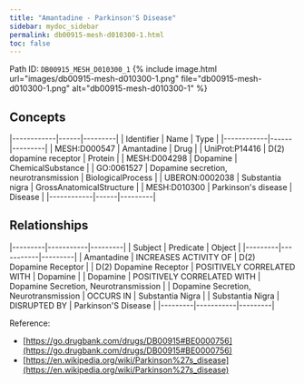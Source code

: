 ```yaml
---
title: "Amantadine - Parkinson'S Disease"
sidebar: mydoc_sidebar
permalink: db00915-mesh-d010300-1.html
toc: false 
---
```



Path ID: `DB00915_MESH_D010300_1`
{% include image.html url="images/db00915-mesh-d010300-1.png" file="db00915-mesh-d010300-1.png" alt="db00915-mesh-d010300-1" %}

## Concepts

|------------|------|---------|
| Identifier | Name | Type    |
|------------|------|---------|
| MESH:D000547 | Amantadine | Drug |
| UniProt:P14416 | D(2) dopamine receptor | Protein |
| MESH:D004298 | Dopamine | ChemicalSubstance |
| GO:0061527 | Dopamine secretion, neurotransmission | BiologicalProcess |
| UBERON:0002038 | Substantia nigra | GrossAnatomicalStructure |
| MESH:D010300 | Parkinson's disease | Disease |
|------------|------|---------|

## Relationships

|---------|-----------|---------|
| Subject | Predicate | Object  |
|---------|-----------|---------|
| Amantadine | INCREASES ACTIVITY OF | D(2) Dopamine Receptor |
| D(2) Dopamine Receptor | POSITIVELY CORRELATED WITH | Dopamine |
| Dopamine | POSITIVELY CORRELATED WITH | Dopamine Secretion, Neurotransmission |
| Dopamine Secretion, Neurotransmission | OCCURS IN | Substantia Nigra |
| Substantia Nigra | DISRUPTED BY | Parkinson'S Disease |
|---------|-----------|---------|

Reference: 
  - [https://go.drugbank.com/drugs/DB00915#BE0000756](https://go.drugbank.com/drugs/DB00915#BE0000756)
  - [https://en.wikipedia.org/wiki/Parkinson%27s_disease](https://en.wikipedia.org/wiki/Parkinson%27s_disease)
